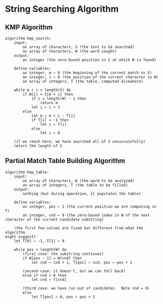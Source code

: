 # String Searching Algorithm

## KMP Algorithm

    algorithm kmp_search:
        input:
            an array of characters, S (the text to be searched)
            an array of characters, W (the word sought)
        output:
            an integer (the zero-based position in S at which W is found)

        define variables:
            an integer, m ← 0 (the beginning of the current match in S)
            an integer, i ← 0 (the position of the current character in W)
            an array of integers, T (the table, computed elsewhere)

        while m + i < length(S) do
            if W[i] = S[m + i] then
                if i = length(W) - 1 then
                    return m
                let i ← i + 1
            else
                let m ← m + i - T[i]
                if T[i] > -1 then
                    let i ← T[i]
                else
                    let i ← 0
                
        (if we reach here, we have searched all of S unsuccessfully)
        return the length of S

## Partial Match Table Building Algorithm

    algorithm kmp_table:
        input:
            an array of characters, W (the word to be analyzed)
            an array of integers, T (the table to be filled)
        output:
            nothing (but during operation, it populates the table)

        define variables:
            an integer, pos ← 2 (the current position we are computing in T)
            an integer, cnd ← 0 (the zero-based index in W of the next 
    character of the current candidate substring)

        (the first few values are fixed but different from what the algorithm 
    might suggest)
        let T[0] ← -1, T[1] ← 0

        while pos < length(W) do
            (first case: the substring continues)
            if W[pos - 1] = W[cnd] then
                let cnd ← cnd + 1, T[pos] ← cnd, pos ← pos + 1

            (second case: it doesn't, but we can fall back)
            else if cnd > 0 then
                let cnd ← T[cnd]

            (third case: we have run out of candidates.  Note cnd = 0)
            else
                let T[pos] ← 0, pos ← pos + 1
